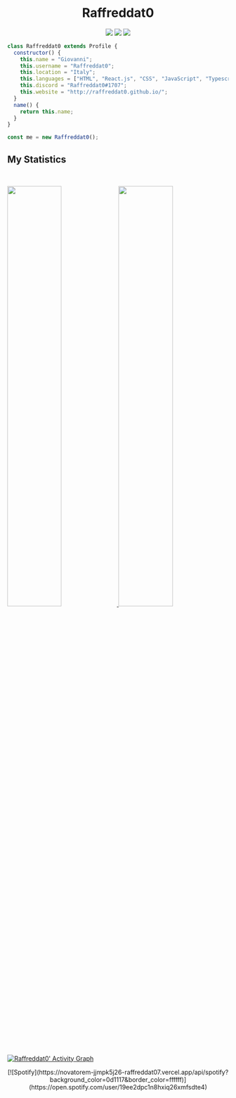 <h1 align="center">
  <b>Raffreddat0</b>
</h1>

<p>
<div align="center">
  <img src="https://img.shields.io/badge/-HTML-c58545?style=for-the-badge&logo=html5&logoColor=c58545&labelColor=282828">
  <img src="https://img.shields.io/badge/-JavaScript-d1a01f?style=for-the-badge&logo=JavaScript&logoColor=d1a01f&labelColor=282828">
  <img src="https://img.shields.io/badge/-Python-98b982?style=for-the-badge&logo=python&logoColor=98b982&labelColor=282828">
</div>
</p>

```JavaScript
class Raffreddat0 extends Profile {
  constructor() {
    this.name = "Giovanni";
    this.username = "Raffreddat0";
    this.location = "Italy";
    this.languages = ["HTML", "React.js", "CSS", "JavaScript", "Typescript", "Python", "C", "Go"];
    this.discord = "Raffreddat0#1707";
    this.website = "http://raffreddat0.github.io/";
  }
  name() {
    return this.name;
  }
}

const me = new Raffreddat0();
```

## My Statistics

<br/>
<p align="left">
  <a href="https://github.com/raffreddat0/">
  <img width="49.5%" src="https://github-readme-stats.vercel.app/api?username=raffreddat0&show_icons=true&theme=gruvbox&hide_border=true" />
    <img width="49.5%" src="https://github-readme-streak-stats.herokuapp.com/?user=raffreddat0&theme=gruvbox&hide_border=true" />
  </a>
</p>
<br>

[![Raffreddat0' Activity Graph](https://activity-graph.herokuapp.com/graph?username=raffreddat0&custom_title=Raffreddat0's%20Contribution%20Graph&theme=gruvbox&bg_color=282828&hide_border=true&line=d1a01f&point=c58545)](https://github.com/raffreddat0/)

<div align="center">
[![Spotify](https://novatorem-jjmpk5j26-raffreddat07.vercel.app/api/spotify?background_color=0d1117&border_color=ffffff)](https://open.spotify.com/user/19ee2dpc1n8hxiq26xmfsdte4)
</div>
